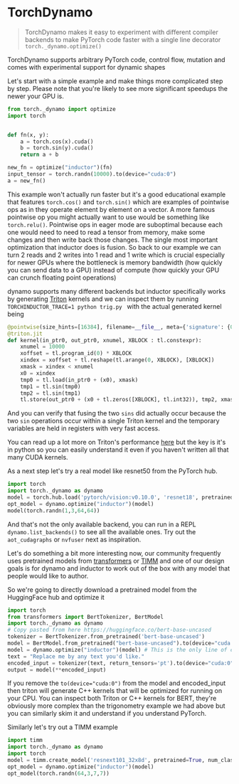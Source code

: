 # TorchDynamo

> TorchDynamo makes it easy to experiment with different compiler backends to make PyTorch code faster with a single line decorator `torch._dynamo.optimize()`

TorchDynamo supports arbitrary PyTorch code, control flow, mutation and comes with experimental support for dynamic shapes

Let's start with a simple example and make things more complicated step by step. Please note that you're likely to see more significant speedups the newer your GPU is.


```python
from torch._dynamo import optimize
import torch


def fn(x, y):
    a = torch.cos(x).cuda()
    b = torch.sin(y).cuda()
    return a + b

new_fn = optimize("inductor")(fn)
input_tensor = torch.randn(10000).to(device="cuda:0")
a = new_fn()
```

This example won't actually run faster but it's a good educational example that features `torch.cos()` and `torch.sin()` which are examples of pointwise ops as in they operate element by element on a vector. A more famous pointwise op you might actually want to use would be something like `torch.relu()`. Pointwise ops in eager mode are suboptimal because each one would need to need to read a tensor from memory, make some changes and then write back those changes. The single most important optimization that inductor does is fusion. So back to our example we can turn 2 reads and 2 writes into 1 read and 1 write which is crucial especially for newer GPUs where the bottleneck is memory bandwidth (how quickly you can send data to a GPU) instead of compute (how quickly your GPU can crunch floating point operations)

dynamo supports many different backends but inductor specifically works by generating [Triton](https://github.com/openai/triton) kernels and we can inspect them by running `TORCHINDUCTOR_TRACE=1 python trig.py ` with the actual generated kernel being

```python
@pointwise(size_hints=[16384], filename=__file__, meta={'signature': {0: '*fp32', 1: '*fp32', 2: 'i32'}, 'device': 0, 'constants': {}, 'configs': [instance_descriptor(divisible_by_16=(0, 1, 2), equal_to_1=())]})
@triton.jit
def kernel(in_ptr0, out_ptr0, xnumel, XBLOCK : tl.constexpr):
    xnumel = 10000
    xoffset = tl.program_id(0) * XBLOCK
    xindex = xoffset + tl.reshape(tl.arange(0, XBLOCK), [XBLOCK])
    xmask = xindex < xnumel
    x0 = xindex
    tmp0 = tl.load(in_ptr0 + (x0), xmask)
    tmp1 = tl.sin(tmp0)
    tmp2 = tl.sin(tmp1)
    tl.store(out_ptr0 + (x0 + tl.zeros([XBLOCK], tl.int32)), tmp2, xmask)
```

And you can verify that fusing the two `sins` did actually occur because the two `sin` operations occur within a single Triton kernel and the temporary variables are held in registers with very fast access.

You can read up a lot more on Triton's performance [here](https://openai.com/blog/triton/) but the key is it's in python so you can easily understand it even if you haven't written all that many CUDA kernels.

As a next step let's try a real model like resnet50 from the PyTorch hub.

```python
import torch
import torch._dynamo as dynamo
model = torch.hub.load('pytorch/vision:v0.10.0', 'resnet18', pretrained=True)
opt_model = dynamo.optimize("inductor")(model)
model(torch.randn(1,3,64,64))
```

And that's not the only available backend, you can run in a REPL `dynamo.list_backends()` to see all the available ones. Try out the `aot_cudagraphs` or `nvfuser` next as inspiration.

Let's do something a bit more interesting now, our community frequently uses pretrained models from [transformers](https://github.com/huggingface/transformers) or [TIMM](https://github.com/rwightman/pytorch-image-models) and one of our design goals is for dynamo and inductor to work out of the box with any model that people would like to author.

So we're going to directly download a pretrained model from the HuggingFace hub and optimize it

```python
import torch
from transformers import BertTokenizer, BertModel
import torch._dynamo as dynamo
# Copy pasted from here https://huggingface.co/bert-base-uncased
tokenizer = BertTokenizer.from_pretrained('bert-base-uncased')
model = BertModel.from_pretrained("bert-base-uncased").to(device="cuda:0")
model = dynamo.optimize("inductor")(model) # This is the only line of code that we changed
text = "Replace me by any text you'd like."
encoded_input = tokenizer(text, return_tensors='pt').to(device="cuda:0")
output = model(**encoded_input)
```

If you remove the `to(device="cuda:0")` from the model and encoded_input then triton will generate C++ kernels that will be optimized for running on your CPU. You can inspect both Triton or C++ kernels for BERT, they're obviously more complex than the trigonometry example we had above but you can similarly skim it and understand if you understand PyTorch.

Similarly let's try out a TIMM example

```python
import timm
import torch._dynamo as dynamo
import torch
model = timm.create_model('resnext101_32x8d', pretrained=True, num_classes=2)
opt_model = dynamo.optimize("inductor")(model)
opt_model(torch.randn(64,3,7,7))
```

